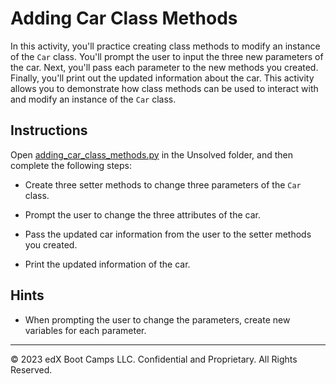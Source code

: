# Adding Car Class Methods

In this activity, you'll practice creating class methods to modify an instance of the `Car` class. You'll prompt the user to input the three new parameters of the car. Next, you'll pass each parameter to the new methods you created. Finally, you'll print out the updated information about the car. This activity allows you to demonstrate how class methods can be used to interact with and modify an instance of the `Car` class.

## Instructions

Open [adding_car_class_methods.py](Unsolved/adding_car_class_methods.py) in the Unsolved folder, and then complete the following steps:

* Create three setter methods to change three parameters of the `Car` class.

* Prompt the user to change the three attributes of the car.

* Pass the updated car information from the user to the setter methods you created.

* Print the updated information of the car.

## Hints

* When prompting the user to change the parameters, create new variables for each parameter.

---

© 2023 edX Boot Camps LLC. Confidential and Proprietary. All Rights Reserved.
